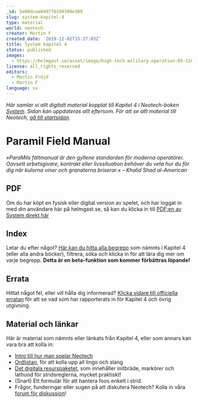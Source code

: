 ```yaml
---
_id: 5e00dcee049776199309e389
slug: system-kapitel-4
type: material
world: neotech
creator: Martin F
created_date: '2019-12-02T15:27:03Z'
title: System kapitel 4
status: published
images:
  - https://helmgast.se/asset/image/high-tech-military-operation-05-1280px.jpg
license: all_rights_reserved
editors:
  - Martin Fröjd
  - Martin F
language: sv
---
```

_Här samlar vi allt digitalt material kopplat till Kapitel 4 i Neotech-boken [System](https://webshop.helmgast.se/neotech/neotech-edge-system.html). Sidan kan uppdateras allt eftersom. För att se allt material till Neotech, [gå till startsidan](https://helmgast.se/neotech)._

Paramil Field Manual
====================

_»ParaMils fältmanual är den gyllene standarden för moderna operatörer. Oavsett arbetsgivare, kontrakt eller livssituation behöver du veta hur du för dig när kulorna viner och granaterna briserar.« – Khalid Shad al-American_

PDF
---

Om du har köpt en fysisk eller digital version av spelet, och har loggat in med din användare här på helmgast.se, så kan du klicka in till [PDF:en av System direkt här](https://helmgast.se/asset/download/neotech/neo-1337/system-flattened.pdf)

Index
-----

Letar du efter något? [Här kan du hitta alla begrepp](https://helmgast.se/neotech/topics/?view=index) som nämnts i Kapitel 4 (eller alla andra böcker), filtrera, söka och klicka in för att lära dig mer om varje begrepp. **Detta är en beta-funktion som kommer förbättras löpande!**

Errata
------

Hittat något fel, eller vill hålla dig informerad? [Klicka vidare till officiella erratan](https://helmgast.se/neotech/neotech-errata) för att se vad som har rapporterats in för Kapitel 4 och övrig utgivning.

Material och länkar
-------------------

Här är material som nämnts eller länkats från Kapitel 4, eller som annars kan vara bra att kolla in:

*   [Intro till hur man spelar Neotech](https://helmgast.se/neotech/hur-spelar-man-neotech)
*   [Ordlistan](https://helmgast.se/neotech/ordlista), för att kolla upp all lingo och slang
*   [Det digitala resurspaketet](https://helmgast.se/neotech/neotech-resurspaket), som innehåller initbräde, markörer och lathund för stridsreglerna, mycket praktiskt!
*   (Snart) Ett formulär för att hantera foos enkelt i strid.
*   Frågor, funderingar eller sugen på att diskutera Neotech? Kolla in våra [forum för diskussion](https://lore.pub/+neforum)!
